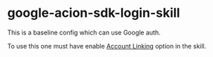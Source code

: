 # google-acion-sdk-login-skill

This is a baseline config which can use Google auth.

To use this one must have enable [Account Linking](https://developers.google.com/actions/identity/) option in the skill.



